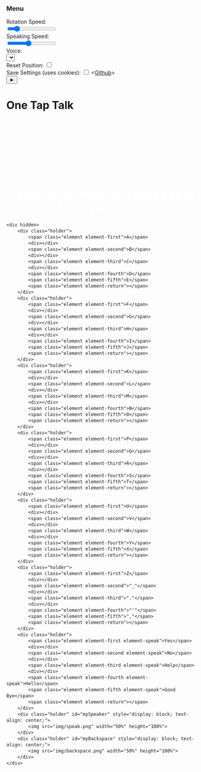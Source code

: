 <!DOCTYPE html>
<html lang="en">
<head>
    <meta charset="UTF-8">
    <meta name="viewport" content="width=device-width, initial-scale=1.0">
    <title>One Tap Talk</title>
    <link rel="stylesheet" href="styles.css">
    <script defer src="CookieManager.js"></script>
    <script defer src="main.js"></script>
</head>
<body>
    <div class="sidepanel-container">
        <div id="mySidePanel" class="sidepanel">
            <h3>Menu</h3>
            <label for="myRotationSpeed">Rotation Speed:</label>
            <label for="myRotationSpeed" id="displayRotSpeed"></label>
            <br>
            <input class="slider" type="range" min="25" max="500" value="100" id="myRotationSpeed">
            <br>
            <label for="mySpeakingSpeed">Speaking Speed:</label>
            <label for="mySpeakingSpeed" id="displaySpkSpeed"></label>
            <br>
            <input class="slider" type="range" min="25" max="200" value="100" id="mySpeakingSpeed">
            <br>
            <label for="voiceSelect">Voice:</label>
            <br>
            <select id="voiceSelect"></select>
            <br>
            <label for="reset">Reset Position: </label>
            <input id="reset" type="checkbox">
            <br>
            <label for="useCookies">Save Settings (uses cookies): </label>
            <input id="useCookies" type="checkbox">
            <<a href="https://github.com/ScottSchmeling/OneTapTalk">Github</a>>
        </div>
        <button id="mySidePanelButton" onclick="toggleMenu()">►</button>
    </div>
    <h1 class="title">One Tap Talk</h1>
    <div id="myMainDisplay" class="main-display">
    </div> 
    <p class="speaker-box" id="mySpeakerBox">
    </p>
    <div id="myInputBox"></div>
    <h1 style="text-align: center; margin-top: 5vh; color: white;">Click/Tap or Press the Space Key to Make a Selection</h1>

    <div hidden>
        <div class="holder">
            <span class="element element-first">A</span>
            <div></div>
            <span class="element element-second">B</span>
            <div></div>
            <span class="element element-third">C</span>
            <div></div>
            <span class="element element-fourth">D</span>
            <span class="element element-fifth">E</span>
            <span class="element element-return"></span>
        </div>
        <div class="holder">
            <span class="element element-first">F</span>
            <div></div>
            <span class="element element-second">G</span>
            <div></div>
            <span class="element element-third">H</span>
            <div></div>
            <span class="element element-fourth">I</span>
            <span class="element element-fifth">J</span>
            <span class="element element-return"></span>
        </div>
        <div class="holder">
            <span class="element element-first">K</span>
            <div></div>
            <span class="element element-second">L</span>
            <div></div>
            <span class="element element-third">M</span>
            <div></div>
            <span class="element element-fourth">N</span>
            <span class="element element-fifth">O</span>
            <span class="element element-return"></span>
        </div>
        <div class="holder">
            <span class="element element-first">P</span>
            <div></div>
            <span class="element element-second">Q</span>
            <div></div>
            <span class="element element-third">R</span>
            <div></div>
            <span class="element element-fourth">S</span>
            <span class="element element-fifth">T</span>
            <span class="element element-return"></span>
        </div>
        <div class="holder">
            <span class="element element-first">U</span>
            <div></div>
            <span class="element element-second">V</span>
            <div></div>
            <span class="element element-third">W</span>
            <div></div>
            <span class="element element-fourth">Y</span>
            <span class="element element-fifth">X</span>
            <span class="element element-return"></span>
        </div>
        <div class="holder">
            <span class="element element-first">Z</span>
            <div></div>
            <span class="element element-second">"_"</span>
            <div></div>
            <span class="element element-third">"."</span>
            <div></div>
            <span class="element element-fourth">"'"</span>
            <span class="element element-fifth">","</span>
            <span class="element element-return"></span>
        </div>
        <div class="holder">
            <span class="element element-first element-speak">Yes</span>
            <div></div>
            <span class="element element-second element-speak">No</span>
            <div></div>
            <span class="element element-third element-speak">Help</span>
            <div></div>
            <span class="element element-fourth element-speak">Hello</span>
            <span class="element element-fifth element-speak">Good Bye</span>
            <span class="element element-return"></span>
        </div>
        <div class="holder" id="mySpeaker" style="display: block; text-align: center;">
            <img src="img/speak.png" width="50%" height="100%">
        </div>
        <div class="holder" id="myBackspace" style="display: block; text-align: center;">
            <img src="img/backspace.png" width="50%" height="100%">
        </div>
    </div>
</body>
<script>
    function toggleMenu()
    {
        let button = document.getElementById("mySidePanelButton");
        let menu = document.getElementById("mySidePanel");

        if(button.innerHTML == "►")
        {
            menu.style.width = "100%";
            button.innerHTML = "◄"
        }
        else
        {
            menu.style.width = "0%";
            button.innerHTML = "►"
        }
    }
</script>
</html>